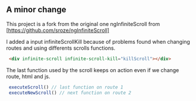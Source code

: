 A minor change
--------------
This project is a fork from the original one ngInfiniteScroll from [https://github.com/sroze/ngInfiniteScroll]

I added a input infiniteScrollKill because of problems found when changing routes and using differents scrolls functions. 

   ```html
    <div infinite-scroll infinite-scroll-kill="killScroll"></div>
   ```

The last function used by the scroll keeps on action even if we change route, html and js.  

   ```js
    executeScroll() // last function on route 1
    executeNewScroll() // next function on route 2   
   ```




